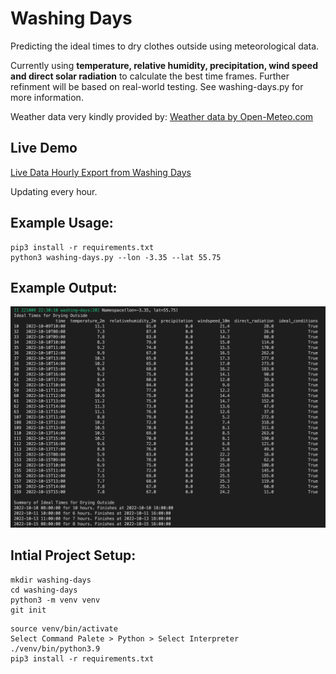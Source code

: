 # Washing Days

Predicting the ideal times to dry clothes outside using meteorological data.

Currently using **temperature, relative humidity, precipitation, wind speed and direct solar radiation** to calculate the best time frames. Further refinment will be based on real-world testing. See washing-days.py for more information.

Weather data very kindly provided by: <a href="https://open-meteo.com/">Weather data by Open-Meteo.com</a>

## Live Demo

<a href="https://wshelley.github.io/washing-days.txt">Live Data Hourly Export from Washing Days</a>


Updating every hour.

## Example Usage:
```
pip3 install -r requirements.txt
python3 washing-days.py --lon -3.35 --lat 55.75
```
## Example Output:

![Output](docs/example-output.png)

## Intial Project Setup:
```
mkdir washing-days
cd washing-days
python3 -m venv venv
git init
```

```
source venv/bin/activate
Select Command Palete > Python > Select Interpreter ./venv/bin/python3.9
pip3 install -r requirements.txt
```

